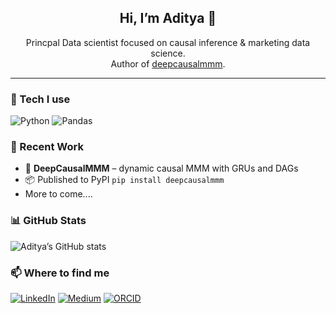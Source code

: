 <!-- README.md inside username/username repo -->

<div align="center">

  <h2>Hi, I’m Aditya 👋</h2>
  <p>
    Princpal Data scientist focused on causal inference & marketing data science.<br/>
    Author of <a href="https://pypi.org/project/deepcausalmmm/">deepcausalmmm</a>.
  </p>
</div>

---

### 🚀 Tech I use
![Python](https://img.shields.io/badge/-Python-3776AB?logo=python&logoColor=white)
![Pandas](https://img.shields.io/badge/-Pandas-150458?logo=pandas&logoColor=white)
<!-- add more -->

### 🔧 Recent Work
- 📝 **DeepCausalMMM** – dynamic causal MMM with GRUs and DAGs  
- 📦 Published to PyPI <code>pip install deepcausalmmm</code>  
- More to come....

### 📊 GitHub Stats
![Aditya’s GitHub stats](https://github-readme-stats.vercel.app/api?username=adityapt&show_icons=true&theme=default)

### 📫 Where to find me
[![LinkedIn](https://img.shields.io/badge/-LinkedIn-0A66C2?logo=linkedin&logoColor=white)](https://www.linkedin.com/in/adityapt/)
[![Medium](https://img.shields.io/badge/-Medium-000000?logo=medium&logoColor=white)](https://medium.com/@adityapt)
[![ORCID](https://img.shields.io/badge/-ORCID-00A14B?logo=orcid&logoColor=white)](https://orcid.org/my-orcid?orcid=0009-0008-9495-3932)
